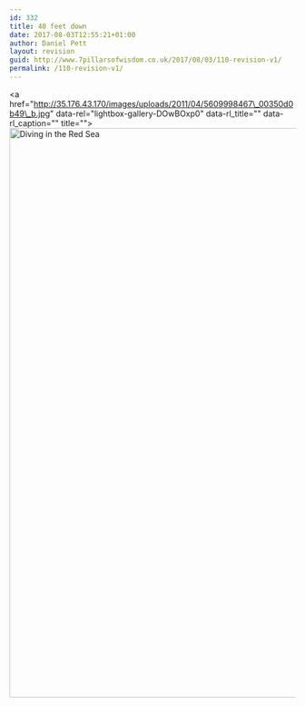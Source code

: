 ```yaml
---
id: 332
title: 40 feet down
date: 2017-08-03T12:55:21+01:00
author: Daniel Pett
layout: revision
guid: http://www.7pillarsofwisdom.co.uk/2017/08/03/110-revision-v1/
permalink: /110-revision-v1/
---
```

<a href="http://35.176.43.170/images/uploads/2011/04/5609998467\_00350d0b49\_b.jpg" data-rel="lightbox-gallery-DOwBOxp0" data-rl\_title="" data-rl\_caption="" title=""><img class="alignright size-full wp-image-111" title="Serenity" src="http://35.176.43.170/images/uploads/2011/04/5609998467_00350d0b49_b.jpg" alt="Diving in the Red Sea" width="1024" height="1004" srcset="https://museologi.st/images/uploads/2011/04/5609998467_00350d0b49_b.jpg 1024w, https://museologi.st/images/uploads/2011/04/5609998467_00350d0b49_b-300x294.jpg 300w, https://museologi.st/images/uploads/2011/04/5609998467_00350d0b49_b-768x753.jpg 768w" sizes="(max-width: 1024px) 100vw, 1024px" /></a>
